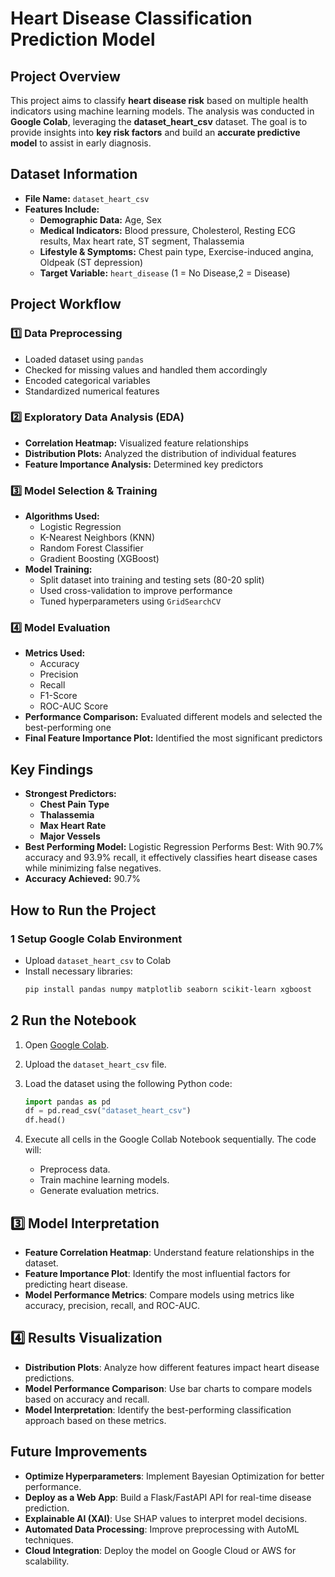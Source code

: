 #  Heart Disease Classification Prediction Model

##  Project Overview
This project aims to classify **heart disease risk** based on multiple health indicators using machine learning models. The analysis was conducted in **Google Colab**, leveraging the **dataset_heart_csv** dataset. The goal is to provide insights into **key risk factors** and build an **accurate predictive model** to assist in early diagnosis.

##  Dataset Information
- **File Name:** `dataset_heart_csv`
- **Features Include:**
  - **Demographic Data:** Age, Sex
  - **Medical Indicators:** Blood pressure, Cholesterol, Resting ECG results, Max heart rate, ST segment, Thalassemia
  - **Lifestyle & Symptoms:** Chest pain type, Exercise-induced angina, Oldpeak (ST depression)
  - **Target Variable:** `heart_disease` (1 = No Disease,2 = Disease)

##  Project Workflow
### **1️⃣ Data Preprocessing**
- Loaded dataset using `pandas`
- Checked for missing values and handled them accordingly
- Encoded categorical variables
- Standardized numerical features

### **2️⃣ Exploratory Data Analysis (EDA)**
- **Correlation Heatmap:** Visualized feature relationships
- **Distribution Plots:** Analyzed the distribution of individual features
- **Feature Importance Analysis:** Determined key predictors

### **3️⃣ Model Selection & Training**
- **Algorithms Used:**
  - Logistic Regression
  - K-Nearest Neighbors (KNN)
  - Random Forest Classifier
  - Gradient Boosting (XGBoost)
- **Model Training:**
  - Split dataset into training and testing sets (80-20 split)
  - Used cross-validation to improve performance
  - Tuned hyperparameters using `GridSearchCV`

### **4️⃣ Model Evaluation**
- **Metrics Used:**
  - Accuracy
  - Precision
  - Recall
  - F1-Score
  - ROC-AUC Score
- **Performance Comparison:** Evaluated different models and selected the best-performing one
- **Final Feature Importance Plot:** Identified the most significant predictors

##  Key Findings
- **Strongest Predictors:** 
  - **Chest Pain Type**
  - **Thalassemia**
  - **Max Heart Rate**
  - **Major Vessels**
- **Best Performing Model:** Logistic Regression Performs Best: With 90.7% accuracy and 93.9% recall, it effectively classifies heart disease cases while minimizing false negatives.
- **Accuracy Achieved:** 90.7% 

##  How to Run the Project
### **1️ Setup Google Colab Environment**
- Upload `dataset_heart_csv` to Colab
- Install necessary libraries:
  ```bash
  pip install pandas numpy matplotlib seaborn scikit-learn xgboost

## 2️ Run the Notebook

1. Open [Google Colab](https://colab.research.google.com/).
2. Upload the `dataset_heart_csv` file.
3. Load the dataset using the following Python code:

    ```python
    import pandas as pd
    df = pd.read_csv("dataset_heart_csv")
    df.head()
    ```

4. Execute all cells in the Google Collab  Notebook sequentially. The code will:
   - Preprocess data.
   - Train machine learning models.
   - Generate evaluation metrics.

## 3️⃣ Model Interpretation

- **Feature Correlation Heatmap**: Understand feature relationships in the dataset.
- **Feature Importance Plot**: Identify the most influential factors for predicting heart disease.
- **Model Performance Metrics**: Compare models using metrics like accuracy, precision, recall, and ROC-AUC.

## 4️⃣ Results Visualization

- **Distribution Plots**: Analyze how different features impact heart disease predictions.
- **Model Performance Comparison**: Use bar charts to compare models based on accuracy and recall.
- **Model Interpretation**: Identify the best-performing classification approach based on these metrics.

##  Future Improvements

- **Optimize Hyperparameters**: Implement Bayesian Optimization for better performance.
- **Deploy as a Web App**: Build a Flask/FastAPI API for real-time disease prediction.
- **Explainable AI (XAI)**: Use SHAP values to interpret model decisions.
- **Automated Data Processing**: Improve preprocessing with AutoML techniques.
- **Cloud Integration**: Deploy the model on Google Cloud or AWS for scalability.

